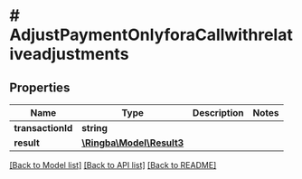 # # AdjustPaymentOnlyforaCallwithrelativeadjustments

## Properties

Name | Type | Description | Notes
------------ | ------------- | ------------- | -------------
**transactionId** | **string** |  |
**result** | [**\Ringba\Model\Result3**](Result3.md) |  |

[[Back to Model list]](../../README.md#models) [[Back to API list]](../../README.md#endpoints) [[Back to README]](../../README.md)
